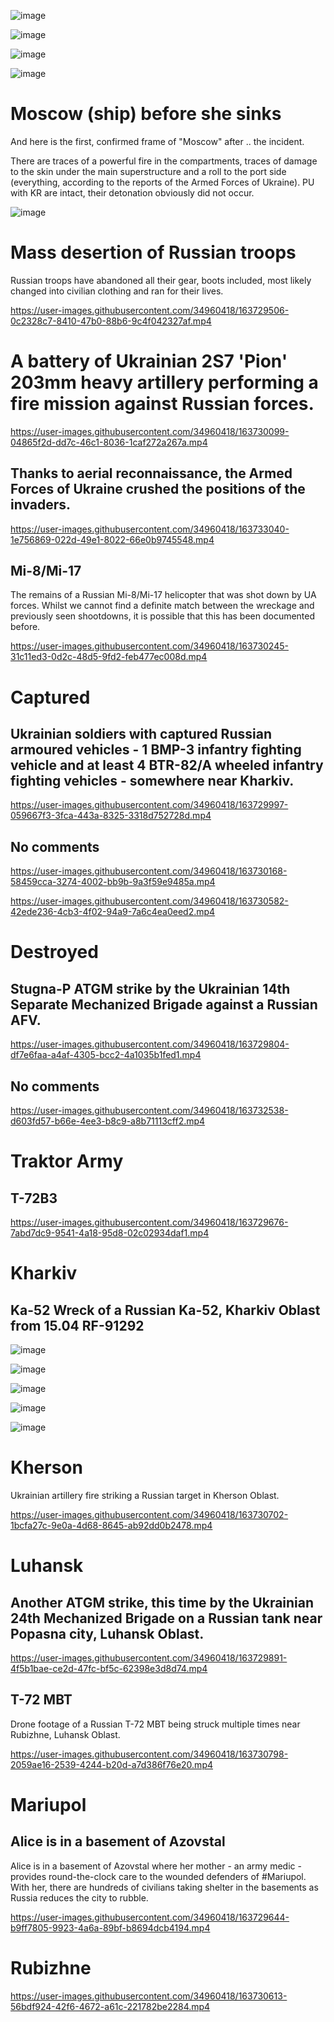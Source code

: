 ![image](https://user-images.githubusercontent.com/34960418/163731303-85e067f0-5f07-434b-b904-5ca1a19d7b69.png)

![image](https://user-images.githubusercontent.com/34960418/163731061-ecff043c-c5d2-4f67-848a-f46356171214.png)

![image](https://user-images.githubusercontent.com/34960418/163731389-e6cc68b0-89f1-4473-9675-303e6f022090.png)

![image](https://user-images.githubusercontent.com/34960418/163734391-afd976ca-f669-41f3-8cc6-ea4eb06114ad.png)


# Moscow (ship) before she sinks

And here is the first, confirmed frame of "Moscow" after .. the incident.

There are traces of a powerful fire in the compartments, traces of damage to the skin under the main superstructure and a roll to the port side (everything, according to the reports of the Armed Forces of Ukraine). PU with KR are intact, their detonation obviously did not occur.

![image](https://user-images.githubusercontent.com/34960418/163734485-7097a542-19a5-4d91-a5e5-5ce0b60f1f94.png)


# Mass desertion of Russian troops 

Russian troops have abandoned all their gear, boots included, most likely changed into civilian clothing and ran for their lives.

https://user-images.githubusercontent.com/34960418/163729506-0c2328c7-8410-47b0-88b6-9c4f042327af.mp4


# A battery of Ukrainian 2S7 'Pion' 203mm heavy artillery performing a fire mission against Russian forces.

https://user-images.githubusercontent.com/34960418/163730099-04865f2d-dd7c-46c1-8036-1caf272a267a.mp4


## Thanks to aerial reconnaissance, the Armed Forces of Ukraine crushed the positions of the invaders.

https://user-images.githubusercontent.com/34960418/163733040-1e756869-022d-49e1-8022-66e0b9745548.mp4


## Mi-8/Mi-17

The remains of a Russian Mi-8/Mi-17 helicopter that was shot down by UA forces. Whilst we cannot find a definite match between the wreckage and previously seen shootdowns, it is possible that this has been documented before.

https://user-images.githubusercontent.com/34960418/163730245-31c11ed3-0d2c-48d5-9fd2-feb477ec008d.mp4


# Captured

## Ukrainian soldiers with captured Russian armoured vehicles - 1 BMP-3 infantry fighting vehicle and at least 4 BTR-82/A wheeled infantry fighting vehicles - somewhere near Kharkiv.

https://user-images.githubusercontent.com/34960418/163729997-059667f3-3fca-443a-8325-3318d752728d.mp4


## No comments

https://user-images.githubusercontent.com/34960418/163730168-58459cca-3274-4002-bb9b-9a3f59e9485a.mp4

https://user-images.githubusercontent.com/34960418/163730582-42ede236-4cb3-4f02-94a9-7a6c4ea0eed2.mp4


# Destroyed

## Stugna-P ATGM strike by the Ukrainian 14th Separate Mechanized Brigade against a Russian AFV.

https://user-images.githubusercontent.com/34960418/163729804-df7e6faa-a4af-4305-bcc2-4a1035b1fed1.mp4


## No comments

https://user-images.githubusercontent.com/34960418/163732538-d603fd57-b66e-4ee3-b8c9-a8b71113cff2.mp4




# Traktor Army

## T-72B3

https://user-images.githubusercontent.com/34960418/163729676-7abd7dc9-9541-4a18-95d8-02c02934daf1.mp4


# Kharkiv

## Ka-52 Wreck of a Russian Ka-52, Kharkiv Oblast from 15.04 RF-91292

![image](https://user-images.githubusercontent.com/34960418/163729376-7c0db4f1-a051-43a8-850d-70db21b0ba58.png)

![image](https://user-images.githubusercontent.com/34960418/163729380-772c6732-5486-4760-9198-56e726d0adb7.png)

![image](https://user-images.githubusercontent.com/34960418/163732452-e4300317-2e19-4821-9e1c-2d144371eeb7.png)

![image](https://user-images.githubusercontent.com/34960418/163732431-da0c62a5-84ae-4a1b-9b64-461c61b03d49.png)

![image](https://user-images.githubusercontent.com/34960418/163732435-4eb3e345-6ebd-4457-a03e-1cf3e6b7ce3f.png)




# Kherson

Ukrainian artillery fire striking a Russian target in Kherson Oblast.

https://user-images.githubusercontent.com/34960418/163730702-1bcfa27c-9e0a-4d68-8645-ab92dd0b2478.mp4


# Luhansk

## Another ATGM strike, this time by the Ukrainian 24th Mechanized Brigade on a Russian tank near Popasna city, Luhansk Oblast.

https://user-images.githubusercontent.com/34960418/163729891-4f5b1bae-ce2d-47fc-bf5c-62398e3d8d74.mp4


## T-72 MBT

Drone footage of a Russian T-72 MBT being struck multiple times near Rubizhne, Luhansk Oblast.

https://user-images.githubusercontent.com/34960418/163730798-2059ae16-2539-4244-b20d-a7d386f76e20.mp4


# Mariupol

## Alice is in a basement of Azovstal 

Alice is in a basement of Azovstal where her mother - an army medic - provides round-the-clock care to the wounded defenders of #Mariupol. With her, there are hundreds of civilians taking shelter in the basements as Russia reduces the city to rubble.

https://user-images.githubusercontent.com/34960418/163729644-b9ff7805-9923-4a6a-89bf-b8694dcb4194.mp4


# Rubizhne

https://user-images.githubusercontent.com/34960418/163730613-56bdf924-42f6-4672-a61c-221782be2284.mp4


